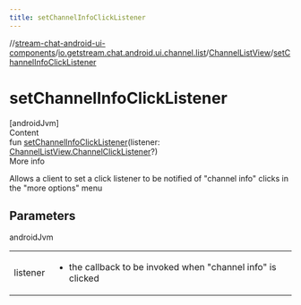 ```yaml
---
title: setChannelInfoClickListener
---
```

//[stream-chat-android-ui-components](../../../index.md)/[io.getstream.chat.android.ui.channel.list](../index.md)/[ChannelListView](index.md)/[setChannelInfoClickListener](setChannelInfoClickListener.md)



# setChannelInfoClickListener  
[androidJvm]  
Content  
fun [setChannelInfoClickListener](setChannelInfoClickListener.md)(listener: [ChannelListView.ChannelClickListener](ChannelClickListener/index.md)?)  
More info  


Allows a client to set a click listener to be notified of "channel info" clicks in the "more options" menu



## Parameters  
  
androidJvm  
  
| | |
|---|---|
| <a name="io.getstream.chat.android.ui.channel.list/ChannelListView/setChannelInfoClickListener/#io.getstream.chat.android.ui.channel.list.ChannelListView.ChannelClickListener?/PointingToDeclaration/"></a>listener| <a name="io.getstream.chat.android.ui.channel.list/ChannelListView/setChannelInfoClickListener/#io.getstream.chat.android.ui.channel.list.ChannelListView.ChannelClickListener?/PointingToDeclaration/"></a><ul><li>the callback to be invoked when "channel info" is clicked</li></ul>|
  
  



